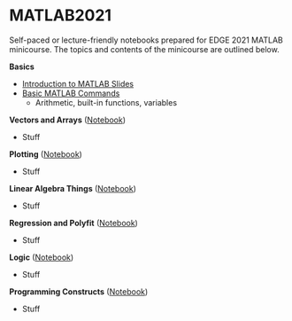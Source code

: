 # MATLAB2021
Self-paced or lecture-friendly notebooks prepared for EDGE 2021 MATLAB minicourse. The topics and contents of the minicourse are outlined below.

**Basics**
* [Introduction to MATLAB Slides](https://github.com/anilayadavalli/MATLAB2021/blob/main/Basics/Lecture%201.pdf)
* [Basic MATLAB Commands](https://github.com/anilayadavalli/MATLAB2021/blob/main/Basics/avgdiff.mat)
  * Arithmetic, built-in functions, variables

**Vectors and Arrays** ([Notebook](https://github.com/anilayadavalli/MATLAB2021/blob/main/Vectors%20and%20Arrays/01_Vectors_and_Matrices.mlx))
* Stuff

**Plotting** ([Notebook](https://github.com/anilayadavalli/MATLAB2021/blob/main/Plotting/Plotting.mlx))
* Stuff

**Linear Algebra Things** ([Notebook](https://github.com/anilayadavalli/MATLAB2021/blob/main/Linear%20Algebra%20Things/Linear_Algebra_Things.mlx))
* Stuff

**Regression and Polyfit** ([Notebook](https://github.com/anilayadavalli/MATLAB2021/blob/main/Regression%20and%20Polyfit/Regression_and_Polyfit.mlx))
* Stuff

**Logic** ([Notebook](https://github.com/anilayadavalli/MATLAB2021/blob/main/Logic/Logic.mlx))
* Stuff

**Programming Constructs** ([Notebook](https://github.com/anilayadavalli/MATLAB2021/blob/main/Programming%20Constructs/Programming_Constructs.mlx))
* Stuff

